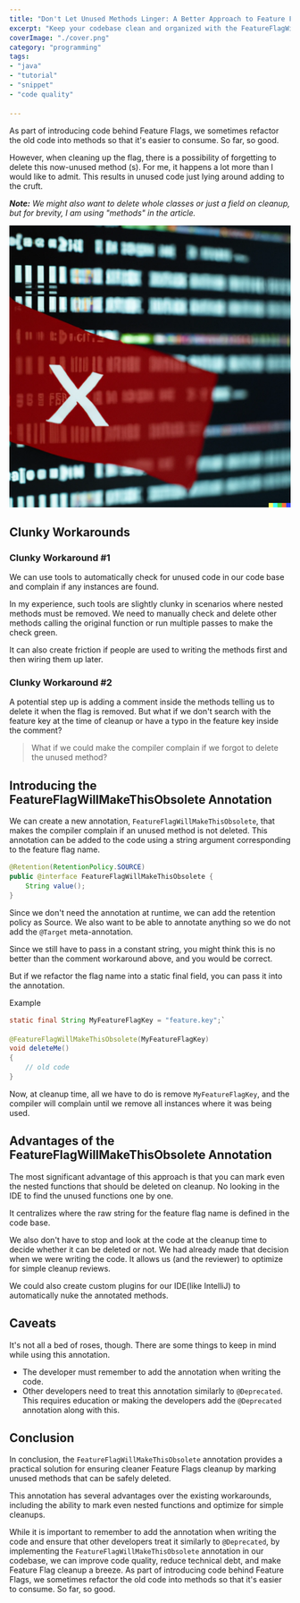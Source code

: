 ```yaml
---
title: "Don't Let Unused Methods Linger: A Better Approach to Feature Flags Cleanup"
excerpt: "Keep your codebase clean and organized with the FeatureFlagWillMakeThisObsolete annotation. Mark unused methods that can be safely deleted on feature flag cleanup a breeze. Say goodbye to clunky workarounds and technical debt"
coverImage: "./cover.png"
category: "programming"
tags:
- "java"
- "tutorial"
- "snippet"
- "code quality"

---
```


As part of introducing code behind Feature Flags, we sometimes refactor the old code into methods so that it's easier to consume. So far, so good.

However, when cleaning up the flag, there is a possibility of forgetting to delete this now-unused method (s). For me, it happens a lot more than I would like to admit. This results in unused code just lying around adding to the cruft.

_**Note:** We might also want to delete whole classes or just a field on cleanup, but for brevity, I am using "methods" in the article._

![obscure code with a X](./cover.png)

## Clunky Workarounds

### Clunky Workaround #1

We can use tools to automatically check for unused code in our code base and complain if any instances are found.

In my experience, such tools are slightly clunky in scenarios where nested methods must be removed. We need to manually check and delete other methods calling the original function or run multiple passes to make the check green.

It can also create friction if people are used to writing the methods first and then wiring them up later.

### Clunky Workaround #2

A potential step up is adding a comment inside the methods telling us to delete it when the flag is removed. But what if we don't search with the feature key at the time of cleanup or have a typo in the feature key inside the comment?

> What if we could make the compiler complain if we forgot to delete the unused method?

## Introducing the FeatureFlagWillMakeThisObsolete Annotation

We can create a new annotation, `FeatureFlagWillMakeThisObsolete`, that makes the compiler complain if an unused method is not deleted. This annotation can be added to the code using a string argument corresponding to the feature flag name.

```java
@Retention(RetentionPolicy.SOURCE)  
public @interface FeatureFlagWillMakeThisObsolete {
    String value();  
}
```

Since we don't need the annotation at runtime, we can add the retention policy as Source. We also want to be able to annotate anything so we do not add the `@Target` meta-annotation.

Since we still have to pass in a constant string, you might think this is no better than the comment workaround above, and you would be correct.

But if we refactor the flag name into a static final field, you can pass it into the annotation.

Example

```java
static final String MyFeatureFlagKey = "feature.key";`

@FeatureFlagWillMakeThisObsolete(MyFeatureFlagKey)
void deleteMe()
{
    // old code
}
```

Now, at cleanup time, all we have to do is remove `MyFeatureFlagKey`, and the compiler will complain until we remove all instances where it was being used.

## Advantages of the FeatureFlagWillMakeThisObsolete Annotation

The most significant advantage of this approach is that you can mark even the nested functions that should be deleted on cleanup. No looking in the IDE to find the unused functions one by one.

It centralizes where the raw string for the feature flag name is defined in the code base.

We also don't have to stop and look at the code at the cleanup time to decide whether it can be deleted or not. We had already made that decision when we were writing the code. It allows us (and the reviewer) to optimize for simple cleanup reviews.

We could also create custom plugins for our IDE(like IntelliJ) to automatically nuke the annotated methods.

## Caveats

It's not all a bed of roses, though. There are some things to keep in mind while using this annotation.

- The developer must remember to add the annotation when writing the code.
- Other developers need to treat this annotation similarly to `@Deprecated`. This requires education or making the developers add the `@Deprecated` annotation along with this.

## Conclusion

In conclusion, the `FeatureFlagWillMakeThisObsolete` annotation provides a practical solution for ensuring cleaner Feature Flags cleanup by marking unused methods that can be safely deleted.

This annotation has several advantages over the existing workarounds, including the ability to mark even nested functions and optimize for simple cleanups.

While it is important to remember to add the annotation when writing the code and ensure that other developers treat it similarly to `@Deprecated`, by implementing the `FeatureFlagWillMakeThisObsolete` annotation in our codebase, we can improve code quality, reduce technical debt, and make Feature Flag cleanup a breeze.
As part of introducing code behind Feature Flags, we sometimes refactor the old code into methods so that it's easier to consume. So far, so good.
